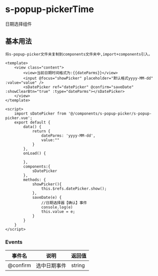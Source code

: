 # s-popup-pickerTime

日期选择组件

## 基本用法
	将s-popup-picker文件夹复制到components文件夹中,import+components引入。

    <template>
    	<view class="content">
    		<view>当前日期时间格式为:{{dateParms}}</view>
    		<input @focus="showPicker" placeholder="默认格式yyyy-MM-dd" :value="value" />
    		<sDatePicker ref="datePicker" @confirm="saveDate" :showClearBtn="true" :type="dateParms"></sDatePicker>
    	</view>
    </template>
    
    <script>
    	import sDatePicker from '@/components/s-popup-picker/s-popup-picker.vue';
    	export default {
    		data() {
    			return {
    				dateParms: 'yyyy-MM-dd',
    				value:""
    			}
    		},
    		onLoad() {
    
    		},
    		components:{
    			sDatePicker
    		},
    		methods: {
    			showPicker(){
    				this.$refs.datePicker.show();
    			},
    			saveDate(e) {
    				//日期选择器【确认】事件
    				console.log(e)
    				this.value = e;
    			}
    		}
    	}
    </script>


### Events

| 事件名      | 说明     | 返回值    |
| -------- | ------ | ------ |
| @confirm | 选中日期事件 | string |
